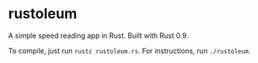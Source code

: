 rustoleum
=========

A simple speed reading app in Rust. Built with Rust 0.9.

To compile, just run `rustc rustoleum.rs`. For instructions, run `./rustoleum`.